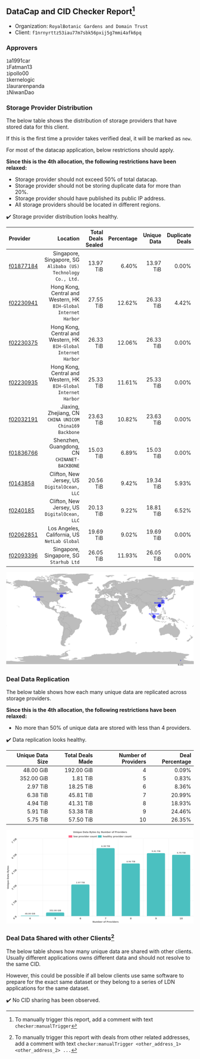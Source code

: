 ## DataCap and CID Checker Report[^1]
 - Organization: `RoyalBotanic Gardens and Domain Trust`
 - Client: `f1nrnyrttz53iau77m7sbk56pxij5g7mmi4afk6pq`
### Approvers
`1`a1991car<br/>`1`Fatman13<br/>`1`ipollo00<br/>`1`kernelogic<br/>`1`laurarenpanda<br/>`1`NiwanDao

### Storage Provider Distribution
The below table shows the distribution of storage providers that have stored data for this client.

If this is the first time a provider takes verified deal, it will be marked as `new`.

For most of the datacap application, below restrictions should apply.

**Since this is the 4th allocation, the following restrictions have been relaxed:**
 - Storage provider should not exceed 50% of total datacap.
 - Storage provider should not be storing duplicate data for more than 20%.
 - Storage provider should have published its public IP address.
 - All storage providers should be located in different regions.

✔️ Storage provider distribution looks healthy.

| Provider                                              |                                                            Location | Total Deals Sealed | Percentage | Unique Data | Duplicate Deals |
| :---------------------------------------------------- | ------------------------------------------------------------------: | -----------------: | ---------: | ----------: | --------------: |
| [f01877184](https://filfox.info/en/address/f01877184) |    Singapore, Singapore, SG<br/>`Alibaba (US) Technology Co., Ltd.` |          13.97 TiB |      6.40% |   13.97 TiB |           0.00% |
| [f02230941](https://filfox.info/en/address/f02230941) | Hong Kong, Central and Western, HK<br/>`BIH-Global Internet Harbor` |          27.55 TiB |     12.62% |   26.33 TiB |           4.42% |
| [f02230375](https://filfox.info/en/address/f02230375) | Hong Kong, Central and Western, HK<br/>`BIH-Global Internet Harbor` |          26.33 TiB |     12.06% |   26.33 TiB |           0.00% |
| [f02230935](https://filfox.info/en/address/f02230935) | Hong Kong, Central and Western, HK<br/>`BIH-Global Internet Harbor` |          25.33 TiB |     11.61% |   25.33 TiB |           0.00% |
| [f02032191](https://filfox.info/en/address/f02032191) |          Jiaxing, Zhejiang, CN<br/>`CHINA UNICOM China169 Backbone` |          23.63 TiB |     10.82% |   23.63 TiB |           0.00% |
| [f01836766](https://filfox.info/en/address/f01836766) |                     Shenzhen, Guangdong, CN<br/>`CHINANET-BACKBONE` |          15.03 TiB |      6.89% |   15.03 TiB |           0.00% |
| [f0143858](https://filfox.info/en/address/f0143858)   |                     Clifton, New Jersey, US<br/>`DigitalOcean, LLC` |          20.56 TiB |      9.42% |   19.34 TiB |           5.93% |
| [f0240185](https://filfox.info/en/address/f0240185)   |                     Clifton, New Jersey, US<br/>`DigitalOcean, LLC` |          20.13 TiB |      9.22% |   18.81 TiB |           6.52% |
| [f02062851](https://filfox.info/en/address/f02062851) |                     Los Angeles, California, US<br/>`NetLab Global` |          19.69 TiB |      9.02% |   19.69 TiB |           0.00% |
| [f02093396](https://filfox.info/en/address/f02093396) |                          Singapore, Singapore, SG<br/>`Starhub Ltd` |          26.05 TiB |     11.93% |   26.05 TiB |           0.00% |

<img src="https://raw.githubusercontent.com/data-preservation-programs/filplus-checker-assets/main/filecoin-project/filecoin-plus-large-datasets/issues/2067/1693554145799.png"/>

### Deal Data Replication
The below table shows how each many unique data are replicated across storage providers.


**Since this is the 4th allocation, the following restrictions have been relaxed:**
- No more than 50% of unique data are stored with less than 4 providers.

✔️ Data replication looks healthy.

| Unique Data Size | Total Deals Made | Number of Providers | Deal Percentage |
| ---------------: | ---------------: | ------------------: | --------------: |
|        48.00 GiB |       192.00 GiB |                   4 |           0.09% |
|       352.00 GiB |         1.81 TiB |                   5 |           0.83% |
|         2.97 TiB |        18.25 TiB |                   6 |           8.36% |
|         6.38 TiB |        45.81 TiB |                   7 |          20.99% |
|         4.94 TiB |        41.31 TiB |                   8 |          18.93% |
|         5.91 TiB |        53.38 TiB |                   9 |          24.46% |
|         5.75 TiB |        57.50 TiB |                  10 |          26.35% |

<img src="https://raw.githubusercontent.com/data-preservation-programs/filplus-checker-assets/main/filecoin-project/filecoin-plus-large-datasets/issues/2067/1693554146489.png"/>

### Deal Data Shared with other Clients[^3]
The below table shows how many unique data are shared with other clients.
Usually different applications owns different data and should not resolve to the same CID.

However, this could be possible if all below clients use same software to prepare for the exact same dataset or they belong to a series of LDN applications for the same dataset.

✔️ No CID sharing has been observed.

[^1]: To manually trigger this report, add a comment with text `checker:manualTrigger`

[^2]: Deals from those addresses are combined into this report as they are specified with `checker:manualTrigger`

[^3]: To manually trigger this report with deals from other related addresses, add a comment with text `checker:manualTrigger <other_address_1> <other_address_2> ...`
